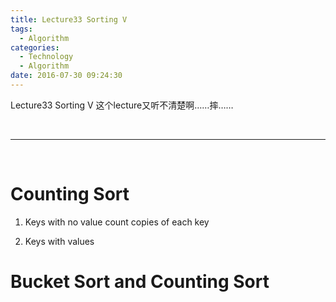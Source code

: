 ```yaml
---
title: Lecture33 Sorting V
tags:
  - Algorithm
categories:
  - Technology
  - Algorithm
date: 2016-07-30 09:24:30
---
```

Lecture33 Sorting V
这个lecture又听不清楚啊……摔……

<!-- more -->

<br>

***

<br>

# Counting Sort
1. Keys with no value
count copies of each key

2. Keys with values

# Bucket Sort and Counting Sort


















































